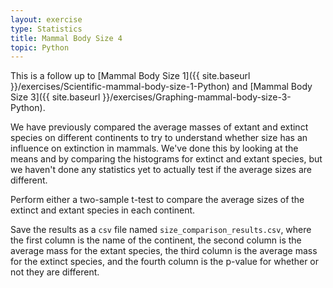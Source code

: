 ```yaml
---
layout: exercise
type: Statistics
title: Mammal Body Size 4
topic: Python
---
```


This is a follow up to [Mammal Body Size 1]({{ site.baseurl }}/exercises/Scientific-mammal-body-size-1-Python) and [Mammal Body Size 3]({{ site.baseurl }}/exercises/Graphing-mammal-body-size-3-Python).

We have previously compared the average masses of extant and extinct species on
different continents to try to understand whether size has an influence on
extinction in mammals. We've done this by looking at the means and by comparing
the histograms for extinct and extant species, but we haven't done any
statistics yet to actually test if the average sizes are different.

Perform either a two-sample t-test to compare the average sizes
of the extinct and extant species in each continent.

Save the results as a `csv` file named `size_comparison_results.csv`, where the
first column is the name of the continent, the second column is the average mass
for the extant species, the third column is the average mass for the extinct
species, and the fourth column is the p-value for whether or not they are
different.
